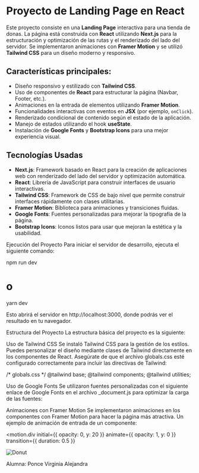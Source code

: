 # Proyecto de Landing Page en React

Este proyecto consiste en una **Landing Page** interactiva para una tienda de donas. La página está construida con **React** utilizando **Next.js** para la estructuración y optimización de las rutas y el renderizado del lado del servidor. Se implementaron animaciones con **Framer Motion** y se utilizó **Tailwind CSS** para un diseño moderno y responsivo.

## Características principales:
- Diseño responsivo y estilizado con **Tailwind CSS**.
- Uso de componentes de **React** para estructurar la página (Navbar, Footer, etc.).
- Animaciones en la entrada de elementos utilizando **Framer Motion**.
- Funcionalidades interactivas con eventos en **JSX** (por ejemplo, `onClick`).
- Renderizado condicional de contenido según el estado de la aplicación.
- Manejo de estados utilizando el hook **useState**.
- Instalación de **Google Fonts** y **Bootstrap Icons** para una mejor experiencia visual.

## Tecnologías Usadas
- **Next.js**: Framework basado en React para la creación de aplicaciones web con renderizado del lado del servidor y optimización automática.
- **React**: Librería de JavaScript para construir interfaces de usuario interactivas.
- **Tailwind CSS**: Framework de CSS de bajo nivel que permite construir interfaces rápidamente con clases utilitarias.
- **Framer Motion**: Biblioteca para animaciones y transiciones fluidas.
- **Google Fonts**: Fuentes personalizadas para mejorar la tipografía de la página.
- **Bootstrap Icons**: Iconos listos para usar que mejoran la estética y la usabilidad.

Ejecución del Proyecto
Para iniciar el servidor de desarrollo, ejecuta el siguiente comando:

npm run dev
# o
yarn dev

Esto abrirá el servidor en http://localhost:3000, donde podrás ver el resultado en tu navegador.

Estructura del Proyecto
La estructura básica del proyecto es la siguiente:


Uso de Tailwind CSS
Se instaló Tailwind CSS para la gestión de los estilos. Puedes personalizar el diseño mediante clases de Tailwind directamente en los componentes de React. Asegúrate de que el archivo globals.css esté configurado correctamente para incluir las directivas de Tailwind:

/* globals.css */
@tailwind base;
@tailwind components;
@tailwind utilities;

Uso de Google Fonts
Se utilizaron fuentes personalizadas con el siguiente enlace de Google Fonts en el archivo _document.js para optimizar la carga de las fuentes:

<link
  href="https://fonts.googleapis.com/css2?family=Pacifico&family=Lilita+One&display=swap"
  rel="stylesheet"
/>

Animaciones con Framer Motion
Se implementaron animaciones en los componentes con Framer Motion para hacer la página más atractiva. Un ejemplo de animación de entrada de un componente:


<motion.div 
  initial={{ opacity: 0, y: 20 }} 
  animate={{ opacity: 1, y: 0 }} 
  transition={{ duration: 0.5 }}
>
  <img src="/donut-4.png" alt="Donut" />
</motion.div>

Alumna: Ponce Virginia Alejandra